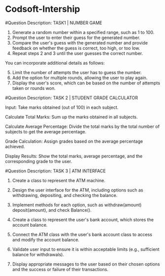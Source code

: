 # Codsoft-Intership

#Question Description:
TASK1 | NUMBER GAME

1. Generate a random number within a specified range, such as 1 to 100.
2. Prompt the user to enter their guess for the generated number.
3. Compare the user's guess with the generated number and provide feedback on whether the guess is correct, too high, or too low. 
4. Repeat steps 2 and 3 until the user guesses the correct number.

You can incorporate additional details as follows:

5. Limit the number of attempts the user has to guess the number.
6. Add the option for multiple rounds, allowing the user to play again.
7. Display the user's score, which can be based on the number of attempts taken or rounds won.


#Question Description:
TASK 2 | STUDENT GRADE CALCULATOR 

Input: Take marks obtained (out of 100) in each subject.

Calculate Total Marks: Sum up the marks obtained in all subjects.

Calculate Average Percentage: Divide the total marks by the total number of subjects to get the average percentage.

Grade Calculation: Assign grades based on the average percentage achieved.

Display Results: Show the total marks, average percentage, and the corresponding grade to the user.

#Question Description:
TASK 3 | ATM INTERFACE

1. Create a class to represent the ATM machine.
  
2. Design the user interface for the ATM, including options such as withdrawing, depositing, and checking the balance.

3. Implement methods for each option, such as withdraw(amount) deposit(amount), and check Balance().

4. Create a class to represent the user's bank account, which stores the account balance.

5. Connect the ATM class with the user's bank account class to access and modify the account balance.

6. Validate user input to ensure it is within acceptable limits (e.g., sufficient balance for withdrawals).

7. Display appropriate messages to the user based on their chosen options and the success or failure of their transactions.
